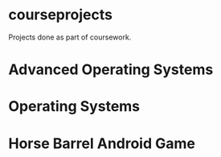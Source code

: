 # courseprojects
Projects done as part of coursework.

# Advanced Operating Systems

# Operating Systems

# Horse Barrel Android Game
